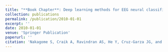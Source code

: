 ```yaml
---
title: "**Book Chapter**: Deep learning methods for EEG neural classification"
collection: publications
permalink: /publication/2010-01-01
excerpt: ''
date: 2010-01-01
venue: 'Springer Publication'
paperurl: ''
citation: 'Nakagome S, Craik A, Ravindran AS, He Y, Cruz‐Garza JG, and Contreras‐Vidal JL. Springer Handbook of Neuroengineering. In: ed. by Thakor NV. Springer Nature. Chap. Deep learning methods for EEG neural classification. In Press'
---
```

<br>
